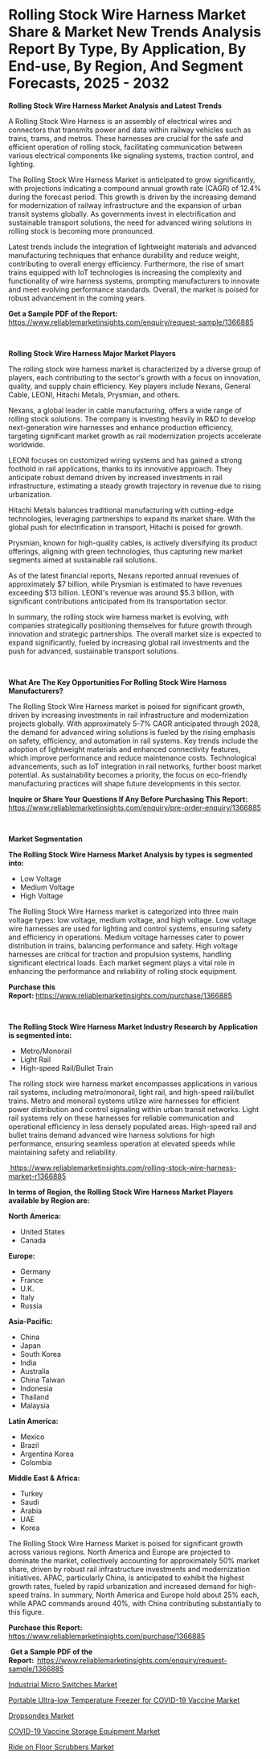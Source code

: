 <p><h1>Rolling Stock Wire Harness Market Share & Market New Trends Analysis Report By Type, By Application, By End-use, By Region, And Segment Forecasts, 2025 - 2032</h1></p><p><strong>Rolling Stock Wire Harness Market Analysis and Latest Trends</strong></p>
<p><p>A Rolling Stock Wire Harness is an assembly of electrical wires and connectors that transmits power and data within railway vehicles such as trains, trams, and metros. These harnesses are crucial for the safe and efficient operation of rolling stock, facilitating communication between various electrical components like signaling systems, traction control, and lighting. </p><p>The Rolling Stock Wire Harness Market is anticipated to grow significantly, with projections indicating a compound annual growth rate (CAGR) of 12.4% during the forecast period. This growth is driven by the increasing demand for modernization of railway infrastructure and the expansion of urban transit systems globally. As governments invest in electrification and sustainable transport solutions, the need for advanced wiring solutions in rolling stock is becoming more pronounced. </p><p>Latest trends include the integration of lightweight materials and advanced manufacturing techniques that enhance durability and reduce weight, contributing to overall energy efficiency. Furthermore, the rise of smart trains equipped with IoT technologies is increasing the complexity and functionality of wire harness systems, prompting manufacturers to innovate and meet evolving performance standards. Overall, the market is poised for robust advancement in the coming years.</p></p>
<p><strong>Get a Sample PDF of the Report:&nbsp;</strong> <a href="https://www.reliablemarketinsights.com/enquiry/request-sample/1366885?utm_campaign=2240&utm_medium=2&utm_source=Github&utm_content=ia&utm_term=22032025&utm_id=rolling-stock-wire-harness">https://www.reliablemarketinsights.com/enquiry/request-sample/1366885</a></p>
<p>&nbsp;</p>
<p><strong>Rolling Stock Wire Harness Major Market Players</strong></p>
<p><p>The rolling stock wire harness market is characterized by a diverse group of players, each contributing to the sector's growth with a focus on innovation, quality, and supply chain efficiency. Key players include Nexans, General Cable, LEONI, Hitachi Metals, Prysmian, and others.</p><p>Nexans, a global leader in cable manufacturing, offers a wide range of rolling stock solutions. The company is investing heavily in R&D to develop next-generation wire harnesses and enhance production efficiency, targeting significant market growth as rail modernization projects accelerate worldwide.</p><p>LEONI focuses on customized wiring systems and has gained a strong foothold in rail applications, thanks to its innovative approach. They anticipate robust demand driven by increased investments in rail infrastructure, estimating a steady growth trajectory in revenue due to rising urbanization.</p><p>Hitachi Metals balances traditional manufacturing with cutting-edge technologies, leveraging partnerships to expand its market share. With the global push for electrification in transport, Hitachi is poised for growth.</p><p>Prysmian, known for high-quality cables, is actively diversifying its product offerings, aligning with green technologies, thus capturing new market segments aimed at sustainable rail solutions.</p><p>As of the latest financial reports, Nexans reported annual revenues of approximately $7 billion, while Prysmian is estimated to have revenues exceeding $13 billion. LEONI's revenue was around $5.3 billion, with significant contributions anticipated from its transportation sector.</p><p>In summary, the rolling stock wire harness market is evolving, with companies strategically positioning themselves for future growth through innovation and strategic partnerships. The overall market size is expected to expand significantly, fueled by increasing global rail investments and the push for advanced, sustainable transport solutions.</p></p>
<p>&nbsp;</p>
<p><strong>What Are The Key Opportunities For Rolling Stock Wire Harness Manufacturers?</strong></p>
<p><p>The Rolling Stock Wire Harness market is poised for significant growth, driven by increasing investments in rail infrastructure and modernization projects globally. With approximately 5-7% CAGR anticipated through 2028, the demand for advanced wiring solutions is fueled by the rising emphasis on safety, efficiency, and automation in rail systems. Key trends include the adoption of lightweight materials and enhanced connectivity features, which improve performance and reduce maintenance costs. Technological advancements, such as IoT integration in rail networks, further boost market potential. As sustainability becomes a priority, the focus on eco-friendly manufacturing practices will shape future developments in this sector.</p></p>
<p><strong>Inquire or Share Your Questions If Any Before Purchasing This Report:</strong> <a href="https://www.reliablemarketinsights.com/enquiry/pre-order-enquiry/1366885?utm_campaign=2240&utm_medium=2&utm_source=Github&utm_content=ia&utm_term=22032025&utm_id=rolling-stock-wire-harness">https://www.reliablemarketinsights.com/enquiry/pre-order-enquiry/1366885</a></p>
<p>&nbsp;</p>
<p><strong>Market Segmentation</strong></p>
<p><strong>The Rolling Stock Wire Harness Market Analysis by types is segmented into:</strong></p>
<p><ul><li>Low Voltage</li><li>Medium Voltage</li><li>High Voltage</li></ul></p>
<p><p>The Rolling Stock Wire Harness market is categorized into three main voltage types: low voltage, medium voltage, and high voltage. Low voltage wire harnesses are used for lighting and control systems, ensuring safety and efficiency in operations. Medium voltage harnesses cater to power distribution in trains, balancing performance and safety. High voltage harnesses are critical for traction and propulsion systems, handling significant electrical loads. Each market segment plays a vital role in enhancing the performance and reliability of rolling stock equipment.</p></p>
<p><strong>Purchase this Report:&nbsp;</strong><a href="https://www.reliablemarketinsights.com/purchase/1366885?utm_campaign=2240&utm_medium=2&utm_source=Github&utm_content=ia&utm_term=22032025&utm_id=rolling-stock-wire-harness">https://www.reliablemarketinsights.com/purchase/1366885</a></p>
<p>&nbsp;</p>
<p><strong>The Rolling Stock Wire Harness Market Industry Research by Application is segmented into:</strong></p>
<p><ul><li>Metro/Monorail</li><li>Light Rail</li><li>High-speed Rail/Bullet Train</li></ul></p>
<p><p>The rolling stock wire harness market encompasses applications in various rail systems, including metro/monorail, light rail, and high-speed rail/bullet trains. Metro and monorail systems utilize wire harnesses for efficient power distribution and control signaling within urban transit networks. Light rail systems rely on these harnesses for reliable communication and operational efficiency in less densely populated areas. High-speed rail and bullet trains demand advanced wire harness solutions for high performance, ensuring seamless operation at elevated speeds while maintaining safety and reliability.</p></p>
<p><a href="https://www.reliablemarketinsights.com/rolling-stock-wire-harness-market-r1366885?utm_campaign=2240&utm_medium=2&utm_source=Github&utm_content=ia&utm_term=22032025&utm_id=rolling-stock-wire-harness">&nbsp;https://www.reliablemarketinsights.com/rolling-stock-wire-harness-market-r1366885</a></p>
<p><strong>In terms of Region, the Rolling Stock Wire Harness Market Players available by Region are:</strong></p>
<p>
    <p> <strong> North America: </strong>
        <ul>
            <li>United States</li>
            <li>Canada</li>
        </ul>
        </p> 
    <p> <strong> Europe: </strong>
        <ul>
            <li>Germany</li>
            <li>France</li>
            <li>U.K.</li>
            <li>Italy</li>
            <li>Russia</li>
        </ul>
        </p> 
    <p> <strong> Asia-Pacific: </strong>
        <ul>
            <li>China</li>
            <li>Japan</li>
            <li>South Korea</li>
            <li>India</li>
            <li>Australia</li>
            <li>China Taiwan</li>
            <li>Indonesia</li>
            <li>Thailand</li>
            <li>Malaysia</li>
        </ul>
        </p> 
    <p> <strong> Latin America: </strong>
        <ul>
            <li>Mexico</li>
            <li>Brazil</li>
            <li>Argentina Korea</li>
            <li>Colombia</li>
        </ul>
        </p> 
    <p> <strong> Middle East & Africa: </strong>
        <ul>
            <li>Turkey</li>
            <li>Saudi</li>
            <li>Arabia</li>
            <li>UAE</li>
            <li>Korea</li>
        </ul>
    </p>
    </p>
<p><p>The Rolling Stock Wire Harness Market is poised for significant growth across various regions. North America and Europe are projected to dominate the market, collectively accounting for approximately 50% market share, driven by robust rail infrastructure investments and modernization initiatives. APAC, particularly China, is anticipated to exhibit the highest growth rates, fueled by rapid urbanization and increased demand for high-speed trains. In summary, North America and Europe hold about 25% each, while APAC commands around 40%, with China contributing substantially to this figure.</p></p>
<p><strong>Purchase this Report: </strong><a href="https://www.reliablemarketinsights.com/purchase/1366885?utm_campaign=2240&utm_medium=2&utm_source=Github&utm_content=ia&utm_term=22032025&utm_id=rolling-stock-wire-harness">https://www.reliablemarketinsights.com/purchase/1366885</a></p>
<p>&nbsp;<strong>Get a Sample PDF of the Report:&nbsp;&nbsp;</strong><a href="https://www.reliablemarketinsights.com/enquiry/request-sample/1366885?utm_campaign=2240&utm_medium=2&utm_source=Github&utm_content=ia&utm_term=22032025&utm_id=rolling-stock-wire-harness">https://www.reliablemarketinsights.com/enquiry/request-sample/1366885</a></p>
<p><strong></strong></p>
<p><p><a href="https://www.linkedin.com/pulse/positive-outlook-industrial-micro-switches-market-trend-sjose?utm_campaign=2240&utm_medium=2&utm_source=Github&utm_content=ia&utm_term=22032025&utm_id=rolling-stock-wire-harness">Industrial Micro Switches Market</a></p><p><a href="https://github.com/romeoacuffap/Market-Research-Report-List-1/blob/main/portable-ultra-low-temperature-freezer-for-covid-19-vaccine-market.md?utm_campaign=2240&utm_medium=2&utm_source=Github&utm_content=ia&utm_term=22032025&utm_id=rolling-stock-wire-harness">Portable Ultra-low Temperature Freezer for COVID-19 Vaccine Market</a></p><p><a href="https://www.linkedin.com/pulse/dropsondes-market-revolution-size-share-emerging-trends-xutxe?utm_campaign=2240&utm_medium=2&utm_source=Github&utm_content=ia&utm_term=22032025&utm_id=rolling-stock-wire-harness">Dropsondes Market</a></p><p><a href="https://github.com/kelttnandan9/Market-Research-Report-List-1/blob/main/covid-19-vaccine-storage-equipment-market.md?utm_campaign=2240&utm_medium=2&utm_source=Github&utm_content=ia&utm_term=22032025&utm_id=rolling-stock-wire-harness">COVID-19 Vaccine Storage Equipment Market</a></p><p><a href="https://www.linkedin.com/pulse/ride-floor-scrubbers-market-dynamics-projections-2025-2032-oh7fe?utm_campaign=2240&utm_medium=2&utm_source=Github&utm_content=ia&utm_term=22032025&utm_id=rolling-stock-wire-harness">Ride on Floor Scrubbers Market</a></p></p>